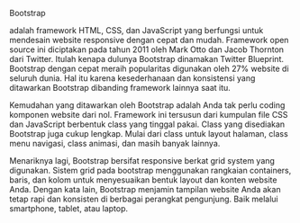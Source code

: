 Bootstrap

adalah framework HTML, CSS, dan JavaScript yang berfungsi untuk mendesain website responsive dengan cepat dan mudah. Framework open source ini diciptakan pada tahun 2011 oleh Mark Otto dan Jacob Thornton dari Twitter. Itulah kenapa dulunya Bootstrap dinamakan Twitter Blueprint. Bootstrap dengan cepat meraih popularitas digunakan oleh 27% website di seluruh dunia. Hal itu karena kesederhanaan dan konsistensi yang ditawarkan Bootstrap dibanding framework lainnya saat itu.

Kemudahan yang ditawarkan oleh Bootstrap adalah Anda tak perlu coding komponen website dari nol. Framework ini tersusun dari kumpulan file CSS dan JavaScript berbentuk class yang tinggal pakai. Class yang disediakan Bootstrap juga cukup lengkap. Mulai dari class untuk layout halaman, class menu navigasi, class animasi, dan masih banyak lainnya.

Menariknya lagi, Bootstrap bersifat responsive berkat grid system yang digunakan. Sistem grid pada bootstrap menggunakan rangkaian containers, baris, dan kolom untuk menyesuaikan bentuk layout dan konten website Anda. Dengan kata lain, Bootstrap menjamin tampilan website Anda akan tetap rapi dan konsisten di berbagai perangkat pengunjung. Baik melalui smartphone, tablet, atau laptop.
